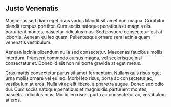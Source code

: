 ## Justo Venenatis
Maecenas sed diam eget risus varius blandit sit amet non magna. Curabitur blandit tempus porttitor. Cum sociis natoque penatibus et magnis dis parturient montes, nascetur ridiculus mus. Sed posuere consectetur est at lobortis. Aenean eu leo quam. Pellentesque ornare sem lacinia quam venenatis vestibulum.

Aenean lacinia bibendum nulla sed consectetur. Maecenas faucibus mollis interdum. Praesent commodo cursus magna, vel scelerisque nisl consectetur et. Donec id elit non mi porta gravida at eget metus.

Cras mattis consectetur purus sit amet fermentum. Nullam quis risus eget urna mollis ornare vel eu leo. Morbi leo risus, porta ac consectetur ac, vestibulum at eros. Nulla vitae elit libero, a pharetra augue. Donec sed odio dui. Cum sociis natoque penatibus et magnis dis parturient montes, nascetur ridiculus mus. Morbi leo risus, porta ac consectetur ac, vestibulum at eros.

<div class="youtube-video" data-video-tn="/assets/images/video-tns/video2.jpg" data-video-id="8xXeT2N-_YE" data-additional-attributes="?enablejsapi=1&rel=0"></div>